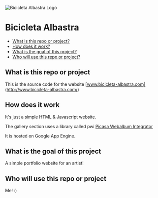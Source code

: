 ![Bicicleta Albastra Logo](https://raw.githubusercontent.com/tristana/the-blue-bicycle/master/war/favicon.ico)


# Bicicleta Albastra



- [What is this repo or project?](#what)
- [How does it work?](#how)
- [What is the goal of this project?](#why)
- [Who will use this repo or project?](#who)



## <a name="what">What is this repo or project</a>


This is the source code for the website [www.bicicleta-albastra.com](http://www.bicicleta-albastra.com/)



## <a name="how">How does it work</a>

It's just a simple HTML & Javascript website.

The gallery section uses a library called pwi [Picasa Webalbum Integrator](https://code.google.com/archive/p/pwi/)

It is hosted on Google App Engine.



## <a name="why">What is the goal of this project</a>


A simple portfolio website for an artist!



## <a name="who">Who will use this repo or project</a>


Me! :)
